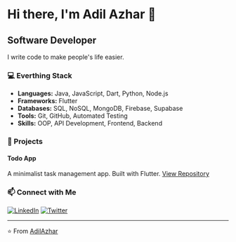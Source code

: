 # Hi there, I'm Adil Azhar 👋

## Software Developer

I write code to make people's life easier.

### 💻 Everthing Stack

- **Languages:** Java, JavaScript, Dart, Python, Node.js
- **Frameworks:** Flutter
- **Databases:** SQL, NoSQL, MongoDB, Firebase, Supabase
- **Tools:** Git, GitHub, Automated Testing
- **Skills:** OOP, API Development, Frontend, Backend

### 🚀 Projects

#### Todo App
A minimalist task management app. Built with Flutter.
[View Repository](https://github.com/adilazhar/what_todo)

### 📫 Connect with Me

[![LinkedIn](https://img.shields.io/badge/LinkedIn-0077B5?style=for-the-badge&logo=linkedin&logoColor=white)](https://www.linkedin.com/in/adilazhar8)
[![Twitter](https://img.shields.io/badge/Twitter-1DA1F2?style=for-the-badge&logo=twitter&logoColor=white)](https://x.com/adiandcode)

---

⭐️ From [AdilAzhar](https://github.com/adilazhar)
